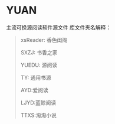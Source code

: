 # YUAN
主流可换源阅读软件源文件
库文件夹名解释：

>xsReader:  香色闺阁
>
>SXZJ:  书香之家
>
>YUEDU:  源阅读
>
>TY:  通用书源
>
>AYD:爱阅读
>
>LJYD:蓝鲸阅读
>
>TTXS:淘淘小说
